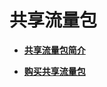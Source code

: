 # 共享流量包<a name="traffic_0001"></a>

-   **[共享流量包简介](共享流量包简介.md)**  

-   **[购买共享流量包](购买共享流量包.md)**  


